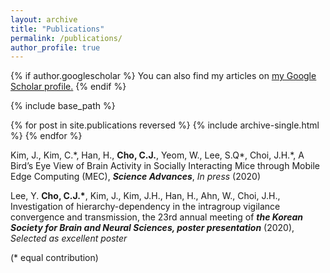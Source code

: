 ```yaml
---
layout: archive
title: "Publications"
permalink: /publications/
author_profile: true
---
```


{% if author.googlescholar %}
  You can also find my articles on <u><a href="{{author.googlescholar}}">my Google Scholar profile</a>.</u>
{% endif %}

{% include base_path %}

{% for post in site.publications reversed %}
  {% include archive-single.html %}
{% endfor %}

Kim, J., Kim, C.\*, Han, H., __Cho, C.J.__, Yeom, W., Lee, S.Q\*, Choi, J.H.\*, A Bird’s Eye View of Brain Activity in
Socially Interacting Mice through Mobile Edge Computing (MEC), **_Science Advances_**, _In press_ (2020)

Lee, Y. __Cho, C.J.\*__, Kim, J., Kim, J.H., Han, H., Ahn, W., Choi, J.H., Investigation of hierarchy-dependency in
the intragroup vigilance convergence and transmission, the 23rd annual meeting of **_the Korean Society for Brain
and Neural Sciences, poster presentation_** (2020), _Selected as excellent poster_ 

(\* equal contribution)
